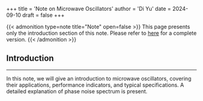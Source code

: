 +++
title = 'Note on Microwave Oscillators'
author = 'Di Yu'
date = 2024-09-10
draft = false
+++

{{< admonition type=note title="Note" open=false >}}
This page presents only the introduction section of this note. Please refer to [here](/posts/note-microwave-oscillator/Note_microwave_oscillator_review.pdf) for a complete version.
{{< /admonition >}}

## Introduction

---

In this note, we will give an introduction to microwave oscillators, covering their applications, performance indicators, and typical specifications. A detailed explanation of phase noise spectrum is present.